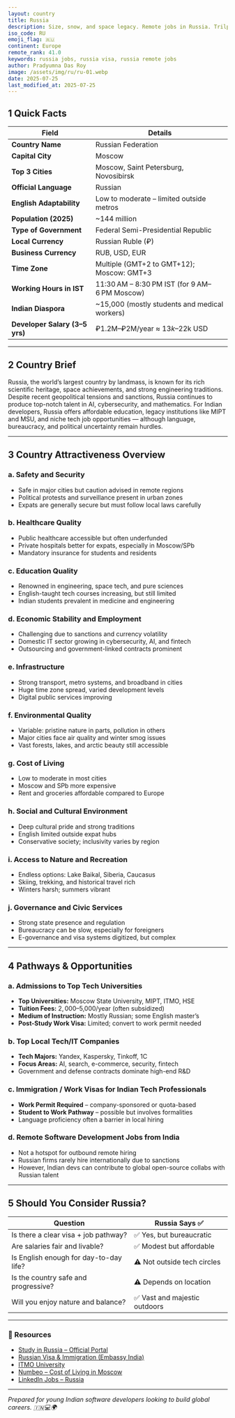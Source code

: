 ```yaml
---
layout: country
title: Russia
description: Size, snow, and space legacy. Remote jobs in Russia. Trilp AI curated info. Indians in Russia.
iso_code: RU
emoji_flag: 🇷🇺
continent: Europe
remote_rank: 41.0
keywords: russia jobs, russia visa, russia remote jobs
author: Pradyumna Das Roy
image: /assets/img/ru/ru-01.webp
date: 2025-07-25
last_modified_at: 2025-07-25
---
```


## 1 Quick Facts

| Field                          | Details                                       |
| ------------------------------ | --------------------------------------------- |
| **Country Name**               | Russian Federation                            |
| **Capital City**               | Moscow                                        |
| **Top 3 Cities**               | Moscow, Saint Petersburg, Novosibirsk         |
| **Official Language**          | Russian                                       |
| **English Adaptability**       | Low to moderate – limited outside metros      |
| **Population (2025)**          | ~144 million                                  |
| **Type of Government**         | Federal Semi-Presidential Republic            |
| **Local Currency**             | Russian Ruble (₽)                             |
| **Business Currency**          | RUB, USD, EUR                                 |
| **Time Zone**                  | Multiple (GMT+2 to GMT+12); Moscow: GMT+3     |
| **Working Hours in IST**       | 11:30 AM – 8:30 PM IST (for 9 AM–6 PM Moscow) |
| **Indian Diaspora**            | ~15,000 (mostly students and medical workers) |
| **Developer Salary (3–5 yrs)** | ₽1.2M–₽2M/year ≈ $13k–$22k USD                |

---

## 2 Country Brief

Russia, the world’s largest country by landmass, is known for its rich scientific heritage, space achievements, and strong engineering traditions. Despite recent geopolitical tensions and sanctions, Russia continues to produce top-notch talent in AI, cybersecurity, and mathematics. For Indian developers, Russia offers affordable education, legacy institutions like MIPT and MSU, and niche tech job opportunities — although language, bureaucracy, and political uncertainty remain hurdles.

---

## 3 Country Attractiveness Overview

### a. Safety and Security

- Safe in major cities but caution advised in remote regions
- Political protests and surveillance present in urban zones
- Expats are generally secure but must follow local laws carefully

### b. Healthcare Quality

- Public healthcare accessible but often underfunded
- Private hospitals better for expats, especially in Moscow/SPb
- Mandatory insurance for students and residents

### c. Education Quality

- Renowned in engineering, space tech, and pure sciences
- English-taught tech courses increasing, but still limited
- Indian students prevalent in medicine and engineering

### d. Economic Stability and Employment

- Challenging due to sanctions and currency volatility
- Domestic IT sector growing in cybersecurity, AI, and fintech
- Outsourcing and government-linked contracts prominent

### e. Infrastructure

- Strong transport, metro systems, and broadband in cities
- Huge time zone spread, varied development levels
- Digital public services improving

### f. Environmental Quality

- Variable: pristine nature in parts, pollution in others
- Major cities face air quality and winter smog issues
- Vast forests, lakes, and arctic beauty still accessible

### g. Cost of Living

- Low to moderate in most cities
- Moscow and SPb more expensive
- Rent and groceries affordable compared to Europe

### h. Social and Cultural Environment

- Deep cultural pride and strong traditions
- English limited outside expat hubs
- Conservative society; inclusivity varies by region

### i. Access to Nature and Recreation

- Endless options: Lake Baikal, Siberia, Caucasus
- Skiing, trekking, and historical travel rich
- Winters harsh; summers vibrant

### j. Governance and Civic Services

- Strong state presence and regulation
- Bureaucracy can be slow, especially for foreigners
- E-governance and visa systems digitized, but complex

---

## 4 Pathways & Opportunities

### a. Admissions to Top Tech Universities

- **Top Universities:** Moscow State University, MIPT, ITMO, HSE
- **Tuition Fees:** $2,000–$5,000/year (often subsidized)
- **Medium of Instruction:** Mostly Russian; some English master’s
- **Post-Study Work Visa:** Limited; convert to work permit needed

### b. Top Local Tech/IT Companies

- **Tech Majors:** Yandex, Kaspersky, Tinkoff, 1C
- **Focus Areas:** AI, search, e-commerce, security, fintech
- Government and defense contracts dominate high-end R&D

### c. Immigration / Work Visas for Indian Tech Professionals

- **Work Permit Required** – company-sponsored or quota-based
- **Student to Work Pathway** – possible but involves formalities
- Language proficiency often a barrier in local hiring

### d. Remote Software Development Jobs from India

- Not a hotspot for outbound remote hiring
- Russian firms rarely hire internationally due to sanctions
- However, Indian devs can contribute to global open-source collabs with Russian talent

---

## 5 Should You Consider Russia?

| Question                               | Russia Says ✅                |
| -------------------------------------- | ----------------------------- |
| Is there a clear visa + job pathway?   | ✅ Yes, but bureaucratic      |
| Are salaries fair and livable?         | ✅ Modest but affordable      |
| Is English enough for day-to-day life? | ⚠️ Not outside tech circles   |
| Is the country safe and progressive?   | ⚠️ Depends on location        |
| Will you enjoy nature and balance?     | ✅ Vast and majestic outdoors |

---

### 🔗 Resources

- [Study in Russia – Official Portal](https://studyinrussia.ru/)
- [Russian Visa & Immigration (Embassy India)](https://india.mid.ru/web/india-en/visa-information)
- [ITMO University](https://en.itmo.ru/)
- [Numbeo – Cost of Living in Moscow](https://www.numbeo.com/cost-of-living/in/Moscow)
- [LinkedIn Jobs – Russia](https://www.linkedin.com/jobs/search/?location=Russia)

---

_Prepared for young Indian software developers looking to build global careers. 🇮🇳💻🌍_
